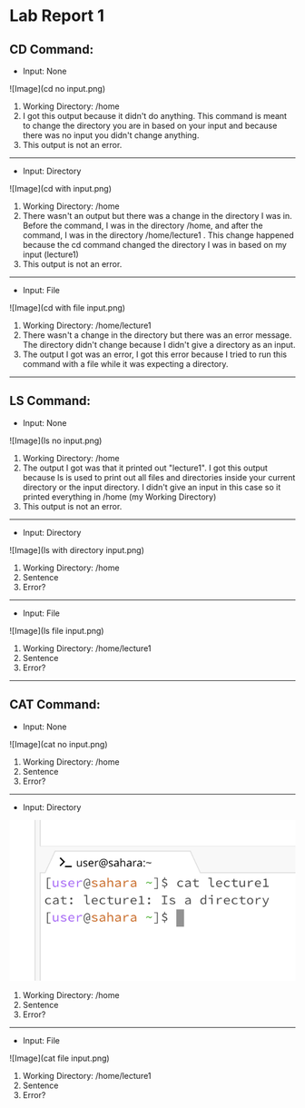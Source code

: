 # Lab Report 1

**CD Command:**
---
- Input: None
  
![Image](cd no input.png)

1. Working Directory: /home
2. I got this output because it didn't do anything. This command is meant to change the directory you are in based on your input and because there was no input you didn't change anything.
3. This output is not an error.
   
---
- Input: Directory
  
![Image](cd with input.png)

1. Working Directory: /home
2. There wasn't an output but there was a change in the directory I was in. Before the command, I was in the directory /home, and after the command, I was in the directory /home/lecture1 . This change happened because the cd command changed the directory I was in based on my input (lecture1) 
3. This output is not an error.
   
---
- Input: File
  
![Image](cd with file input.png)

1. Working Directory: /home/lecture1
2. There wasn't a change in the directory but there was an error message. The directory didn't change because I didn't give a directory as an input.
3. The output I got was an error, I got this error because I tried to run this command with a file while it was expecting a directory. 
   
---

**LS Command:**
---
- Input: None
  
![Image](ls no input.png)

1. Working Directory: /home
2. The output I got was that it printed out "lecture1". I got this output because ls is used to print out all files and directories inside your current directory or the input directory. I didn't give an input in this case so it printed everything in /home (my Working Directory)
3. This output is not an error.
   
---
- Input: Directory
  
![Image](ls with directory input.png)

1. Working Directory: /home
2. Sentence
3. Error?
   
---
- Input: File
  
![Image](ls file input.png)

1. Working Directory: /home/lecture1
2. Sentence
3. Error?
   
---

**CAT Command:**
---
- Input: None
  
![Image](cat no input.png)

1. Working Directory: /home
2. Sentence
3. Error?
   
---
- Input: Directory
  
![Image](cat_directory.png)

1. Working Directory: /home
2. Sentence
3. Error?
   
---
- Input: File
  
![Image](cat file input.png)

1. Working Directory: /home/lecture1
2. Sentence
3. Error?
